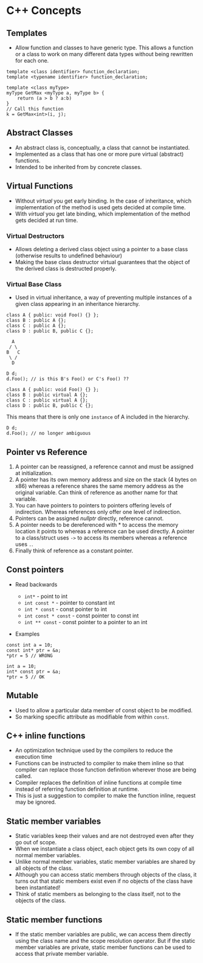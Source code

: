 # C++ Concepts

## Templates
- Allow function and classes to have generic type. This allows a function or a class to work on many different data types without being rewritten for each one.

```
template <class identifier> function_declaration;
template <typename identifier> function_declaration;
```

```
template <class myType>
myType GetMax <myType a, myType b> {
    return (a > b ? a:b)
}
// Call this function
k = GetMax<int>(i, j);
```

## Abstract Classes
- An abstract class is, conceptually, a class that cannot be instantiated.
- Implemented as a class that has one or more pure virtual (abstract) functions.
- Intended to be inherited from by concrete classes.

## Virtual Functions
- Without *virtual* you get early binding. In the case of inheritance, which implementation of the method is used gets decided at compile time.
- With *virtual* you get late binding, which implementation of the method gets decided at run time.

### Virtual Destructors
- Allows deleting a derived class object using a pointer to a base class (otherwise results to undefined behaviour)
- Making the base class destructor virtual guarantees that the object of the derived class is destructed properly.

### Virtual Base Class
- Used in virtual inheritance, a way of preventing multiple instances of a given class appearing in an inheritance hierarchy.

```
class A { public: void Foo() {} };
class B : public A {};
class C : public A {};
class D : public B, public C {};
```

```
  A
 / \
B   C
 \ /
  D
```
```
D d;
d.Foo(); // is this B's Foo() or C's Foo() ??
```

```
class A { public: void Foo() {} };
class B : public virtual A {};
class C : public virtual A {};
class D : public B, public C {};
```
This means that there is only one ``instance`` of A included in the hierarchy.

```
D d;
d.Foo(); // no longer ambiguous
```


## Pointer vs Reference
1. A pointer can be reassigned, a reference cannot and must be assigned at initialization.
2. A pointer has its own memory address and size on the stack (4 bytes on x86) whereas a reference shares the same memory address as the original variable. Can think of reference as another name for that variable.
3. You can have pointers to pointers to pointers offering levels of indirection. Whereas references only offer one level of indirection.
4. Pointers can be assigned *nullptr* directly, reference cannot.
5. A pointer needs to be dereferenced with * to access the memory location it points to whereas a reference can be used directly. A pointer to a class/struct uses `->` to access its members whereas a reference uses `.`.
6. Finally think of reference as a constant pointer.

## Const pointers
- Read backwards
    - `int*` - point to int
    - `int const *` - pointer to constant int
    - `int * const` - const pointer to int
    - `int const * const` - const pointer to const int
    - `int ** const` - const pointer to a pointer to an int

- Examples
```
const int a = 10;
const int* ptr = &a;
*ptr = 5 // WRONG

```
```
int a = 10;
int* const ptr = &a;
*ptr = 5 // OK

```

## Mutable
- Used to allow a particular data member of const object to be modified.
- So marking specific attribute as modifiable from within `const`.

## C++ inline functions
- An optimization technique used by the compilers to reduce the execution time
- Functions can be instructed to compiler to make them inline so that compiler can
replace those function definition wherever those are being called.
- Compiler replaces the definition of inline functions at compile time instead of referring
function definition at runtime.
- This is just a suggestion to compiler to make the function inline, request may be ignored.

## Static member variables
- Static variables keep their values and are not destroyed even after they go out of scope.
- When we instantiate a class object, each object gets its own copy of all normal member variables.
- Unlike normal member variables, static member variables are shared by all objects of the class.
- Although you can access static members through objects of the class, it turns out that static members
exist even if no objects of the class have been instantiated!
- Think of static members as belonging to the class itself, not to the objects of the class.

## Static member functions
- If the static member variables are public, we can access them directly using the class name and
the scope resolution operator. But if the static member variables are private, static member functions
can be used to access that private member variable.



